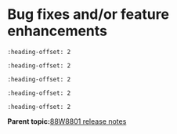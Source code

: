 # Bug fixes and/or feature enhancements


```{include} ../topics/firmware_version_from_149136p178_to_149136p180.md
:heading-offset: 2
```

```{include} ../topics/firmware_version_from_149136p180_to_149136p185.md
:heading-offset: 2
```

```{include} ../topics/firmware_version_from_149136p185_to_149136p188.md
:heading-offset: 2
```

```{include} ../topics/firmware_version_from_149136p188_to_149136p192.md
:heading-offset: 2
```

```{include} ../topics/firmware_version_from_14_91_36_p192_to_14_91_36_p196.md
:heading-offset: 2
```

**Parent topic:**[88W8801 release notes](../topics/88w8801-release-notes.md)

